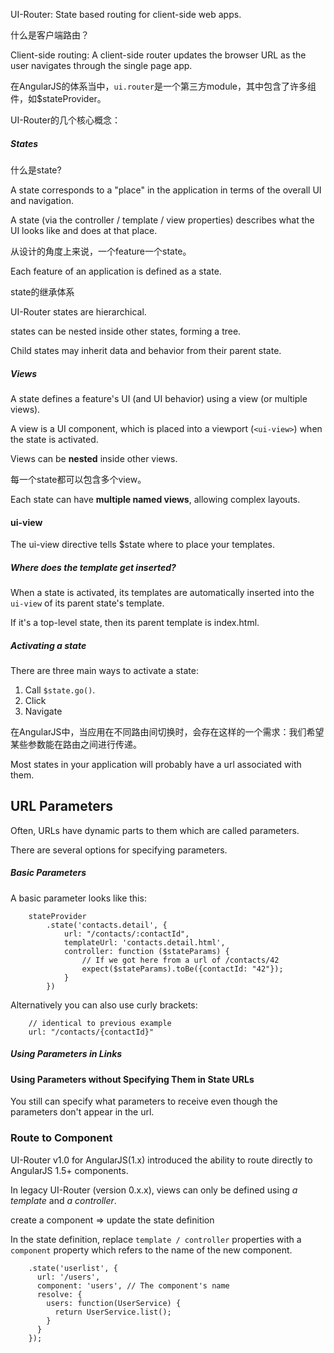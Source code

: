 UI-Router: State based routing for client-side web apps.

什么是客户端路由？

Client-side routing: A client-side router updates the browser URL as the user navigates through the single page app. 

在AngularJS的体系当中，`ui.router`是一个第三方module，其中包含了许多组件，如$stateProvider。

UI-Router的几个核心概念：

##### States

什么是state?

A state corresponds to a "place" in the application  in terms of the overall UI and navigation.

A state (via the controller / template / view properties) describes what the UI looks like and does at that place.

从设计的角度上来说，一个feature一个state。

Each feature of an application is defined as a state. 

state的继承体系

UI-Router states are hierarchical.

states can be nested inside other states, forming a tree.

Child states may inherit data and behavior from their parent state.

##### Views

A state defines a feature's UI (and UI behavior) using a view (or multiple views).

A view is a UI component, which is placed into a viewport (`<ui-view>`) when the state is activated.

Views can be **nested** inside other views.

每一个state都可以包含多个view。

Each state can have **multiple named views**, allowing complex layouts.

#### ui-view

The ui-view directive tells $state where to place your templates.

##### Where does the template get inserted?

When  a state is activated, its templates are automatically inserted into the `ui-view` of its parent state's template.

If it's a top-level state, then its parent template is index.html.

##### Activating a state

There are three main ways to activate a state:

1. Call `$state.go()`.
2. Click 
3. Navigate

在AngularJS中，当应用在不同路由间切换时，会存在这样的一个需求：我们希望某些参数能在路由之间进行传递。

Most states in your application will probably have a url associated with them.

## URL Parameters

Often, URLs have dynamic parts to them which are called parameters.

There are several options for specifying parameters.

##### Basic Parameters

A basic parameter looks like this:

        stateProvider
            .state('contacts.detail', {
                url: "/contacts/:contactId",
                templateUrl: 'contacts.detail.html',
                controller: function ($stateParams) {
                    // If we got here from a url of /contacts/42
                    expect($stateParams).toBe({contactId: "42"});
                }
            })
            
Alternatively you can also use curly brackets:

        // identical to previous example
        url: "/contacts/{contactId}" 
          
##### Using Parameters in Links  

#### Using Parameters without Specifying Them in State URLs

You still can specify what parameters to receive even though the parameters don't appear in the url.

### Route to Component

UI-Router v1.0 for AngularJS(1.x) introduced the ability to route directly to AngularJS 1.5+ components. 

In legacy UI-Router (version 0.x.x), views can only be defined using *a template* and *a controller*.

create a component => update the state definition

In the state definition, replace `template / controller` properties with a `component` property which refers to the name of the new component.

        .state('userlist', {
          url: '/users',
          component: 'users', // The component's name
          resolve: {
            users: function(UserService) {
              return UserService.list();
            }
          }
        });  